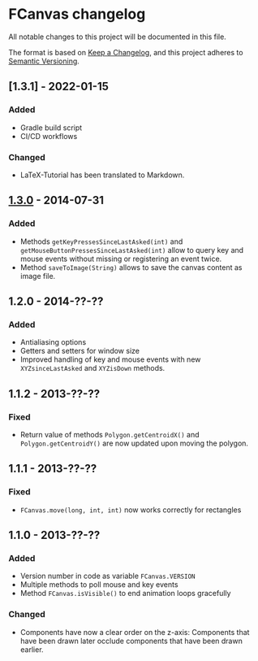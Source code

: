 # FCanvas changelog

All notable changes to this project will be documented in this file.

The format is based on [Keep a Changelog](https://keepachangelog.com/en/1.0.0/),
and this project adheres to [Semantic Versioning](https://semver.org/spec/v2.0.0.html).

## [1.3.1] - 2022-01-15

### Added

* Gradle build script
* CI/CD workflows

### Changed

* LaTeX-Tutorial has been translated to Markdown.

## [1.3.0] - 2014-07-31

### Added

* Methods `getKeyPressesSinceLastAsked(int)` and `getMouseButtonPressesSinceLastAsked(int)` allow to query key and mouse events without missing or registering an event twice.
* Method `saveToImage(String)` allows to save the canvas content as image file.

## 1.2.0 - 2014-??-??

### Added

* Antialiasing options
* Getters and setters for window size
* Improved handling of key and mouse events with new `XYZsinceLastAsked` and `XYZisDown` methods.

## 1.1.2 - 2013-??-??

### Fixed

* Return value of methods `Polygon.getCentroidX()` and `Polygon.getCentroidY()` are now updated upon moving the polygon.

## 1.1.1 - 2013-??-??

### Fixed

* `FCanvas.move(long, int, int)` now works correctly for rectangles

## 1.1.0 - 2013-??-??

### Added

* Version number in code as variable `FCanvas.VERSION`
* Multiple methods to poll mouse and key events
* Method `FCanvas.isVisible()` to end animation loops gracefully

### Changed

* Components have now a clear order on the z-axis: Components that have been drawn later occlude components that have been drawn earlier.

[1.3.0]: https://github.com/CSchoel/fcanvas/releases/tag/v1.3.0
